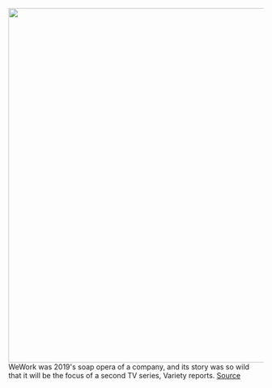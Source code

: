 <img src='https://cdn.vox-cdn.com/thumbor/inqA6KC9--rywDi32ePY_Z3kuJw=/0x0:2040x1360/1200x800/filters:focal(989x690:1315x1016)/cdn.vox-cdn.com/uploads/chorus_image/image/66395139/acastro_190814_1777_wework_ipo_0002.0.jpg' width='700px' /><br/>
WeWork was 2019's soap opera of a company, and its story was so wild that it will be the focus of a second TV series, Variety reports.
<a href='https://www.theverge.com/2020/2/27/21156967/wework-apple-tv-plus-second-series-wecrashed-little-america'> Source <a/>